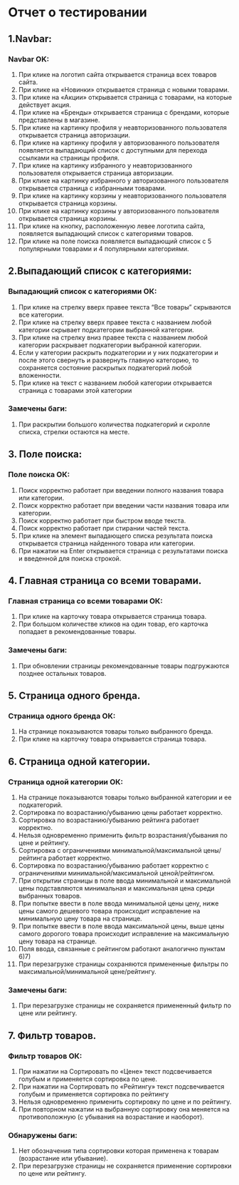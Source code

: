 # Отчет о тестировании

## 1.Navbar:
### Navbar OK: 
1) При клике на логотип сайта открывается страница всех товаров сайта.
2) При клике на «Новинки» открывается страница с новыми товарами.
3) При клике на «Акции» открывается страница с товарами, на которые действует акция.
4) При клике на «Бренды» открывается страница с брендами, которые представлены в магазине. 
5) При клике на картинку профиля у неавторизованного пользователя открывается страница авторизации.
6) При клике на картинку профиля у авторизованного пользователя появляется выпадающий список с доступными для перехода ссылками на страницы профиля. 
7) При клике на картинку избранного у неавторизованного пользователя открывается страница авторизации. 
8) При клике на картинку избранного у авторизованного пользователя открывается страница с избранными товарами. 
9) При клике на картинку корзины у неавторизованного пользователя открывается страница корзины. 
10) При клике на картинку корзины у авторизованного пользователя открывается страница корзины. 
11) При клике на кнопку, расположенную левее логотипа сайта, появляется выпадающий список с категориями товаров. 
12) При клике на поле поиска появляется выпадающий список с 5 популярными товарами и 4 популярными категориями.

## 2.Выпадающий список с категориями: 
### Выпадающий список с категориями ОК: 
1) При клике на стрелку вверх правее текста “Все товары” скрываются	все категории. 
2) При клике на стрелку вверх правее текста с названием любой
категории скрывает подкатегории выбранной категории.  
3) При клике на стрелку вниз правее текста с названием любой категории 
	раскрывает подкатегории выбранной категории.
4) Если у категории раскрыть подкатегории и у них подкатегории и после
            этого свернуть и развернуть главную категорию, то сохраняется
состояние раскрытых подкатегорий любой вложенности. 
5) При клике на текст с названием любой категории открывается
страница с товарами этой категории 
### Замечены баги: 
1) При раскрытии большого количества подкатегорий и скролле списка,
стрелки остаются на месте. 

## 3. Поле поиска: 
###	Поле поиска ОК: 
1) Поиск корректно работает при введении полного названия товара или 
категории. 
2) Поиск корректно работает при введении части названия товара или
категории.
3) Поиск корректно работает при быстром вводе текста. 
4) Поиск корректно работает при стирании частей текста.
5) При клике на элемент выпадающего списка результата поиска
открывается страница найденного товара или категории. 
6) При нажатии на Enter открывается страница с результатами поиска и
введенной для поиска строкой. 

## 4. Главная страница со всеми товарами. 
###	Главная страница со всеми товарами ОК: 
1) При клике на карточку товара открывается страница товара. 
2) При большом количестве кликов на один товар, его карточка попадает
в рекомендованные товары. 
### Замечены баги: 
1) При обновлении страницы рекомендованные товары подгружаются
позднее остальных товаров.
		
## 5. Страница одного бренда. 
###	Страница одного бренда ОК: 
1) На странице показываются товары только выбранного бренда.
2) При клике на карточку товара открывается страница товара.

## 6. Страница одной категории. 
### Страница одной категории ОК: 
1) На странице показываются товары только выбранной категории 
и ее подкатегорий. 
2) Сортировка по возрастанию/убыванию цены работает корректно. 
3) Сортировка по возрастанию/убыванию рейтинга работает корректно. 
4) Нельзя одновременно применить фильтр возрастания/убывания по
цене и рейтингу. 
5) Сортировка с ограничениями минимальной/максимальной
цены/рейтинга работает корректно. 
6) Сортировка по возрастанию/убыванию работает корректно с 
ограничениями минимальной/максимальной ценой/рейтингом.
7) При открытии страницы в поле ввода минимальной и максимальной
цены подставляются минимальная и максимальная цена среди 
выбранных товаров. 
8) При попытке ввести в поле ввода минимальной цены цену, 
ниже цены самого дешевого товара происходит исправление на минимальную цену товара на странице. 
9) При попытке ввести в поле ввода максимальной цены, выше цены самого дорогого товара происходит исправление на максимальную цену товара на странице. 
10) Поля ввода, связанные с рейтингом работают аналогично 
пунктам 6)7)
11) При перезагрузке страницы сохраняются примененные фильтры по максимальной/минимальной цене/рейтингу. 
### Замечены баги: 
1) При перезагрузке страницы не сохраняется примененный фильтр по 
цене или рейтингу. 
	
## 7. Фильтр товаров. 
###	Фильтр товаров ОК: 
1) При нажатии на Сортировать по «Цене» текст подсвечивается
голубым и применяется сортировка по цене. 
2) При нажатии на Сортировать по «Рейтингу» текст подсвечивается
голубым и применяется сортировка по рейтингу
3) Нельзя одновременно применить сортировку по цене и по рейтингу.
2) При повторном нажатии на выбранную сортировку она 
меняется на противоположную (с убывания на возрастание и наоборот). 

### Обнаружены баги: 
1) Нет обозначения типа сортировки которая применена к товарам
(возрастание или убывание).
2) При перезагрузке страницы не сохраняется применение сортировки по
цене или рейтингу. 
